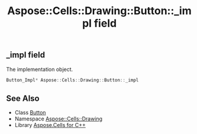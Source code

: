 ﻿---
title: Aspose::Cells::Drawing::Button::_impl field
linktitle: _impl
second_title: Aspose.Cells for C++ API Reference
description: 'Aspose::Cells::Drawing::Button::_impl field. The implementation object in C++.'
type: docs
weight: 600
url: /cpp/aspose.cells.drawing/button/_impl/
---
## _impl field


The implementation object.

```cpp
Button_Impl* Aspose::Cells::Drawing::Button::_impl
```

## See Also

* Class [Button](../)
* Namespace [Aspose::Cells::Drawing](../../)
* Library [Aspose.Cells for C++](../../../)
